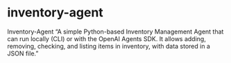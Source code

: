 # inventory-agent
Inventory-Agent “A simple Python-based Inventory Management Agent that can run locally (CLI) or with the OpenAI Agents SDK. It allows adding, removing, checking, and listing items in inventory, with data stored in a JSON file.”
